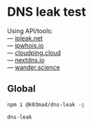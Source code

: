 # DNS leak test

Using API/tools:\
— [ipleak.net](https://airvpn.org/forums/topic/14737-api)\
— [ipwhois.io](https://ipwhois.io/documentation)\
— [cloudping.cloud](https://www.cloudping.cloud/cdn)\
— [nextdns.io](https://test.nextdns.io)\
— [wander.science](https://wander.science/projects/dns/dnssec-resolver-test)

## Global

```bash
npm i @k03mad/dns-leak -g
```

```bash
dns-leak
```
